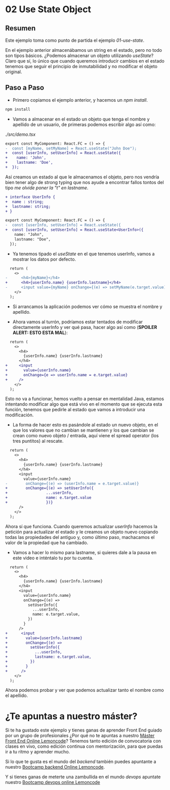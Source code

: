 # 02 Use State Object

## Resumen

Este ejemplo toma como punto de partida el ejemplo _01-use-state_.

En el ejemplo anterior almacenábamos un string en el estado, pero
no todo son tipos básicos. ¿Podemos almacenar un objeto utilizando
_useState_? Claro que sí, lo único que cuando queremos introducir
cambios en el estado tenemos que seguir el principio de inmutabilidad
y no modificar el objeto original.

## Paso a Paso

- Primero copiamos el ejemplo anterior, y hacemos un _npm install_.

```bash
npm install
```

- Vamos a almacenar en el estado un objeto que tenga el nombre
  y apellido de un usuario, de primeras podemos escribir algo así como:

_./src/demo.tsx_

```diff
export const MyComponent: React.FC = () => {
-  const [myName, setMyName] = React.useState("John Doe");
+  const [userInfo, setUserInfo] = React.useState({
+    name: 'John',
+    lastname: 'Doe',
+  });
```

Así creamos un estado al que le almacenamos el objeto, pero nos vendría
bien tener algo de strong typing que nos ayude a encontrar fallos tontos
del tipo _me olvide poner la "t" en lastname_.

```diff
+ interface UserInfo {
+  name : string;
+  lastname: string;
+ }

export const MyComponent: React.FC = () => {
-  const [userInfo, setUserInfo] = React.useState({
+  const [userInfo, setUserInfo] = React.useState<UserInfo>({
    name: "John",
    lastname: "Doe",
  });
```

- Ya tenemos tipado el _useState_ en el que tenemos userInfo,
  vamos a mostrar los datos por defecto.

```diff
  return (
    <>
-      <h4>{myName}</h4>
+      <h4>{userInfo.name} {userInfo.lastname}</h4>
-      <input value={myName} onChange={(e) => setMyName(e.target.value)} />
    </>
  );
```

- Si arrancamos la aplicación podemos ver cómo se muestra el nombre y apellido.

- Ahora vamos al turrón, podríamos estar tentados de modificar directamente userInfo y
  ver qué pasa, hacer algo así como (**SPOILER ALERT: ESTO ESTA MAL**):

```diff
  return (
    <>
      <h4>
        {userInfo.name} {userInfo.lastname}
      </h4>
+     <input
+       value={userInfo.name}
+       onChange={e => userInfo.name = e.target.value}
+     />
    </>
  );
```

Esto no va a funcionar, hemos vuelto a pensar en mentalidad Java,
estamos intentando modificar algo que está vivo en el momento
que se ejecuta esta función, tenemos que pedirle al estado
que vamos a introducir una modificación.

- La forma de hacer esto es pasándole al estado un nuevo objeto, en el que
  los valores que no cambian se mantienen y los que cambian se crean como
  nuevo objeto / entrada, aquí viene el spread operator (los tres puntitos)
  al rescate.

```diff
  return (
    <>
      <h4>
        {userInfo.name} {userInfo.lastname}
      </h4>
      <input
        value={userInfo.name}
-        onChange={(e) => (userInfo.name = e.target.value)}
+        onChange={(e) => setUserInfo({
+                 ...userInfo,
+                 name: e.target.value
+                 })}
      />
    </>
  );
```

Ahora sí que funciona. Cuando queremos actualizar _userInfo_ hacemos
la petición para actualizar el estado y le creamos un objeto nuevo
copiando todas las propiedades del antiguo y, como último paso, machacamos
el valor de la propiedad que ha cambiado.

- Vamos a hacer lo mismo para lastname, si quieres dale a la pausa en este
  video e inténtalo tu por tu cuenta.

```diff
  return (
    <>
      <h4>
        {userInfo.name} {userInfo.lastname}
      </h4>
      <input
        value={userInfo.name}
        onChange={(e) =>
          setUserInfo({
            ...userInfo,
            name: e.target.value,
          })
        }
      />
+      <input
+        value={userInfo.lastname}
+        onChange={(e) =>
+          setUserInfo({
+            ...userInfo,
+            lastname: e.target.value,
+          })
+        }
+      />
    </>
  );
```

Ahora podemos probar y ver que podemos actualizar tanto el nombre como
el apellido.

# ¿Te apuntas a nuestro máster?

Si te ha gustado este ejemplo y tienes ganas de aprender Front End
guiado por un grupo de profesionales ¿Por qué no te apuntas a
nuestro [Máster Front End Online Lemoncode](https://lemoncode.net/master-frontend#inicio-banner)? Tenemos tanto edición de convocatoria
con clases en vivo, como edición continua con mentorización, para
que puedas ir a tu ritmo y aprender mucho.

Si lo que te gusta es el mundo del _backend_ también puedes apuntante a nuestro [Bootcamp backend Online Lemoncode](https://lemoncode.net/bootcamp-backend#bootcamp-backend/inicio).

Y si tienes ganas de meterte una zambullida en el mundo _devops_
apuntate nuestro [Bootcamp devops online Lemoncode](https://lemoncode.net/bootcamp-devops#bootcamp-devops/inicio)
